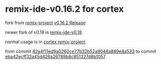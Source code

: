 # remix-ide-v0.16.2 for cortex

fork from [remix-project](https://github.com/ethereum/remix-project "remix-project")  [v0.16.2 Release](https://github.com/ethereum/remix-project/releases/download/v0.16.2/remix-cd5934748.zip "remix-cd5934748.zip")

newer fork of v0.18 is [remix-ide-v0.18](https://github.com/cortexlfj/remix-ide-v0.18.0)


normal usage is in [cortex remix-project](https://github.com/CortexFoundation/remix-project)

from commit [42a4f11ed9a0260ce77b32b52a9046a889e8a533](https://github.com/CortexFoundation/remix-project/commit/42a4f11ed9a0260ce77b32b52a9046a889e8a533) to commit [eba42ecff32a45d426a26789b8c851327d8b1057](https://github.com/CortexFoundation/remix-project/commit/eba42ecff32a45d426a26789b8c851327d8b1057)
